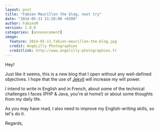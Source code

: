 ```yaml
---
layout: post
title: "Fabien Meurillon the blog, next try"
date: "2014-05-11 21:20:00 +0200"
author: FabienM
version: 1.0.0
categories: [announcement]
image:
  feature: 2014-05-11-fabien-meurillon-the-blog.jpg
  credit: AngeLilly Photographies
  creditlink: http://www.angelilly-photographies.fr
---
```

Hey!

Just like it seems, this is a new blog that I open without any well-defined objectives.
I hope that the use of [Jekyll] will increase my will power.

I intend to write in English and in French, about some of the technical challenges I faces (PHP & Java, you're at home!) or about some thoughts from my daily life.

As you may have read, I also need to improve my English-writing skills, so let's do it.

Regards,

[Jekyll]:http://jekyllrb.com/
